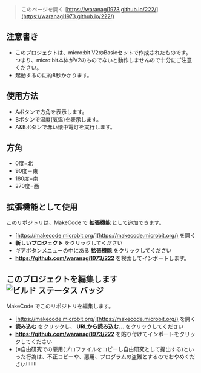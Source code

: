 
> このページを開く [https://waranagi1973.github.io/222/](https://waranagi1973.github.io/222/)

## 注意書き
* このプロジェクトは、micro:bit V2のBasicセットで作成されたものです。
  つまり、micro:bit本体がV2のものでないと動作しませんので十分にご注意ください。
* 起動するのに約8秒かかります。

## 使用方法
* Aボタンで方角を表示します。
* Bボタンで温度(気温)を表示します。
* A&Bボタンで赤い懐中電灯を実行します。
## 方角
* 0度=北
* 90度＝東
* 180度=南
* 270度=西

## 拡張機能として使用

このリポジトリは、MakeCode で **拡張機能** として追加できます。

* [https://makecode.microbit.org/](https://makecode.microbit.org/) を開く
* **新しいプロジェクト** をクリックしてください
* ギアボタンメニューの中にある **拡張機能** をクリックしてください
* **https://github.com/waranagi1973/222** を検索してインポートします。

## このプロジェクトを編集します ![ビルド ステータス バッジ](https://github.com/waranagi1973/222/workflows/MakeCode/badge.svg)

MakeCode でこのリポジトリを編集します。

* [https://makecode.microbit.org/](https://makecode.microbit.org/) を開く
* **読み込む** をクリックし、 **URLから読み込む...** をクリックしてください
* **https://github.com/waranagi1973/222** を貼り付けてインポートをクリックしてください
* (※自由研究での悪用(プロファイルをコピーし自由研究として提出する)といった行為は、不正コピーや、悪用、プログラムの盗難とするのでおやめください!!!!!!!
